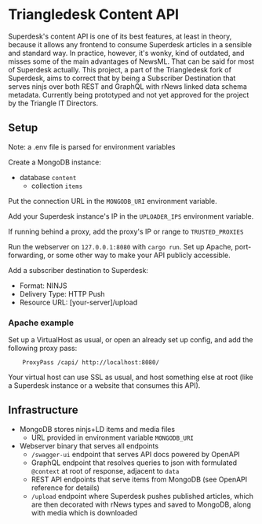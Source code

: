 # Triangledesk Content API
Superdesk's content API is one of its best features, at least in theory, because it allows any frontend to consume Superdesk articles in a sensible and standard way. In practice, however, it's wonky, kind of outdated, and misses some of the main advantages of NewsML. That can be said for most of Superdesk actually. 
This project, a part of the Triangledesk fork of Superdesk, aims to correct that by being a Subscriber Destination that serves ninjs over both REST and GraphQL with rNews linked data schema metadata.
Currently being prototyped and not yet approved for the project by the Triangle IT Directors.

## Setup
Note: a .env file is parsed for environment variables

Create a MongoDB instance:
- database `content`
  - collection `items`

Put the connection URL in the `MONGODB_URI` environment variable.

Add your Superdesk instance's IP in the `UPLOADER_IPS` environment variable.

If running behind a proxy, add the proxy's IP or range to `TRUSTED_PROXIES`

Run the webserver on `127.0.0.1:8080` with `cargo run`.
Set up Apache, port-forwarding, or some other way to make your API publicly accessible.

Add a subscriber destination to Superdesk:
- Format: NINJS
- Delivery Type: HTTP Push
- Resource URL: [your-server]/upload

### Apache example
Set up a VirtualHost as usual, or open an already set up config, and add the following proxy pass:
```
    ProxyPass /capi/ http://localhost:8080/
```
Your virtual host can use SSL as usual, and host something else at root
(like a Superdesk instance or a website that consumes this API).

## Infrastructure
- MongoDB stores ninjs+LD items and media files
  - URL provided in environment variable `MONGODB_URI`
- Webserver binary that serves all endpoints
  - `/swagger-ui` endpoint that serves API docs powered by OpenAPI
  - GraphQL endpoint that resolves queries to json with formulated `@context` at root of response, adjacent to `data`
  - REST API endpoints that serve items from MongoDB (see OpenAPI reference for details)
  - `/upload` endpoint where Superdesk pushes published articles, which are then decorated with rNews types and saved to MongoDB, along with media which is downloaded
